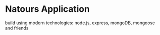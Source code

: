# Natours Application

build using modern technologies: node.js, express, mongoDB, mongoose and friends
